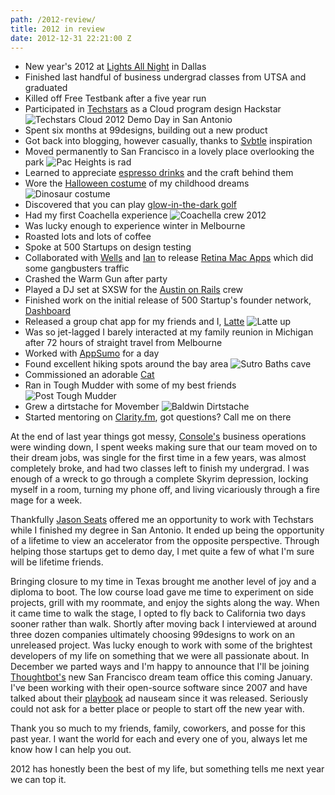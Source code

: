 ```yaml
---
path: /2012-review/
title: 2012 in review
date: 2012-12-31 22:21:00 Z
---
```


* New year's 2012 at [Lights All Night](https://www.lightsallnight.com/) in Dallas
* Finished last handful of business undergrad classes from UTSA and graduated
* Killed off Free Testbank after a five year run
* Participated in [Techstars](https://techstars.com) as a Cloud program design Hackstar ![Techstars Cloud 2012 Demo Day in San Antonio](https://f.cl.ly/items/2B0f1h3E2i2a3S2L012y/546179_10101486990096740_165058834_n.jpeg)
* Spent six months at 99designs, building out a new product
* Got back into blogging, however casually, thanks to [Svbtle](https://svbtle.com/) inspiration
* Moved permanently to San Francisco in a lovely place overlooking the park ![Pac Heights is rad](https://f.cl.ly/items/3g2U1Z2s333R2X3g2A3l/IMG_1418.jpg)
* Learned to appreciate [espresso drinks](https://shittylatte.com) and the craft behind them
* Wore the [Halloween costume](https://bigkidcostumes.com/) of my childhood dreams ![Dinosaur costume](https://f.cl.ly/items/3P241U070d2h1F0C0C3o/398333_531760132434_449512054_n.jpeg)
* Discovered that you can play [glow-in-the-dark golf](https://www.amazon.com/Nitelite-Golf-Ball-Glow-Official/dp/B000L1IJJM/ref=sr_1_6?ie=UTF8&qid=1356992769&sr=8-6&keywords=glow+in+the+dark+golf+balls)
* Had my first Coachella experience ![Coachella crew 2012](https://f.cl.ly/items/1K442h2m0j1B2w3L1W1P/538774_1691978782415_1839610509_n.jpeg)
* Was lucky enough to experience winter in Melbourne
* Roasted lots and lots of coffee
* Spoke at 500 Startups on design testing
* Collaborated with [Wells](https://twitter.com/wr) and [Ian](https://www.ianhirschfeld.com/) to release [Retina Mac Apps](https://retinamacapps.com/) which did some gangbusters traffic
* Crashed the Warm Gun after party
* Played a DJ set at SXSW for the [Austin on Rails](https://austinonrails.org/) crew
* Finished work on the initial release of 500 Startup's founder network, [Dashboard](https://dashboard.io)
* Released a group chat app for my friends and I, [Latte](https://latteup.com) ![Latte up](https://f.cl.ly/items/1K3W1G0H1j401H1r150Z/IMG_1455.jpg)
* Was so jet-lagged I barely interacted at my family reunion in Michigan after 72 hours of straight travel from Melbourne
* Worked with [AppSumo](https://appsumo.com) for a day
* Found excellent hiking spots around the bay area ![Sutro Baths cave](https://f.cl.ly/items/0C1U1L2V2v0Y0A1z2M0t/IMG_1569.jpg)
* Commissioned an adorable [Cat](https://dribbble.com/shots/542089-Nosegrind-Cat)
* Ran in Tough Mudder with some of my best friends ![Post Tough Mudder](https://f.cl.ly/items/2V1p3l1r3d0k0E2l1Q0a/DSCN6500.jpg)
* Grew a dirtstache for Movember ![Baldwin Dirtstache](https://f.cl.ly/items/0R0R2D272w401U3v2Q0y/IMG_1534.jpg)
* Started mentoring on [Clarity.fm](https://clarity.fm/alexbaldwin), got questions? Call me on there

At the end of last year things got messy, [Console's](https://console.fm) business operations were winding down, I spent weeks making sure that our team moved on to their dream jobs, was single for the first time in a few years, was almost completely broke, and had two classes left to finish my undergrad. I was enough of a wreck to go through a complete Skyrim depression, locking myself in a room, turning my phone off, and living vicariously through a fire mage for a week.

Thankfully [Jason Seats](https://twitter.com/seats) offered me an opportunity to work with Techstars while I finished my degree in San Antonio. It ended up being the opportunity of a lifetime to view an accelerator from the opposite perspective. Through helping those startups get to demo day, I met quite a few of what I'm sure will be lifetime friends.

Bringing closure to my time in Texas brought me another level of joy and a diploma to boot. The low course load gave me time to experiment on side projects, grill with my roommate, and enjoy the sights along the way. When it came time to walk the stage, I opted to fly back to California two days sooner rather than walk. Shortly after moving back I interviewed at around three dozen companies ultimately choosing 99designs to work on an unreleased project. Was lucky enough to work with some of the brightest developers of my life on something that we were all passionate about. In December we parted ways and I'm happy to announce that I'll be joining [Thoughtbot's](https://thoughtbot.com) new San Francisco dream team office this coming January. I've been working with their open-source software since 2007 and have talked about their [playbook](https://playbook.thoughtbot.com/) ad nauseam since it was released. Seriously could not ask for a better place or people to start off the new year with.

Thank you so much to my friends, family, coworkers, and posse for this past year. I want the world for each and every one of you, always let me know how I can help you out.

2012 has honestly been the best of my life, but something tells me next year we can top it.
